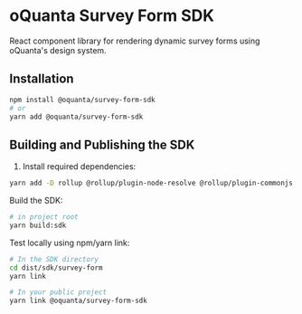 # oQuanta Survey Form SDK

React component library for rendering dynamic survey forms using oQuanta's design system.

## Installation

```bash
npm install @oquanta/survey-form-sdk
# or
yarn add @oquanta/survey-form-sdk
```

## Building and Publishing the SDK

1. Install required dependencies:

```bash
yarn add -D rollup @rollup/plugin-node-resolve @rollup/plugin-commonjs @rollup/plugin-typescript rollup-plugin-terser rollup-plugin-peer-deps-external rollup-plugin-postcss autoprefixer
```

Build the SDK:

```bash
# in project root
yarn build:sdk
```

Test locally using npm/yarn link:

```bash
# In the SDK directory
cd dist/sdk/survey-form
yarn link

# In your public project
yarn link @oquanta/survey-form-sdk
```
